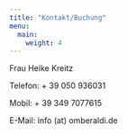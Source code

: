 ```yaml
---
title: "Kontakt/Buchung"
menu: 
  main:
    weight: 4
---
```

Frau Heike Kreitz

Telefon: + 39 050 936031

Mobil: + 39 349 7077615

E-Mail: info (at) omberaldi.de